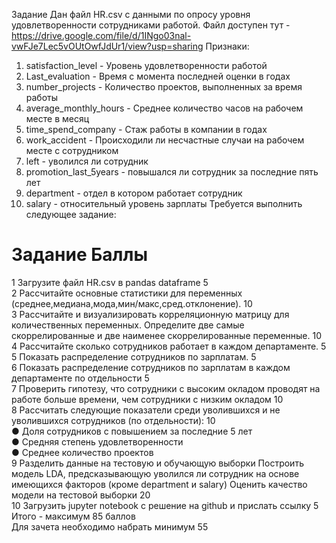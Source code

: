Задание
Дан файл HR.csv с данными по опросу уровня удовлетворенности сотрудниками работой.
Файл доступен тут -
https://drive.google.com/file/d/1INgo03nal-vwFJe7Lec5vOUtOwfJdUr1/view?usp=sharing
Признаки:
1. satisfaction_level - Уровень удовлетворенности работой
2. Last_evaluation - Время с момента последней оценки в годах
3. number_projects - Количество проектов, выполненных за время работы
4. average_monthly_hours - Среднее количество часов на рабочем месте в месяц
5. time_spend_company - Стаж работы в компании в годах
6. work_accident - Происходили ли несчастные случаи на рабочем месте с сотрудником
7. left - уволился ли сотрудник
8. promotion_last_5years - повышался ли сотрудник за последние пять лет
9. department - отдел в котором работает сотрудник
10. salary - относительный уровень зарплаты
Требуется выполнить следующее задание:
# Задание Баллы
1 Загрузите файл HR.csv в pandas dataframe 5</br>
2 Рассчитайте основные статистики для переменных
(среднее,медиана,мода,мин/макс,сред.отклонение).
10</br>
3 Рассчитайте и визуализировать корреляционную матрицу для
количественных переменных.
Определите две самые скоррелированные и две наименее
скоррелированные переменные.
10</br>
4 Рассчитайте сколько сотрудников работает в каждом
департаменте.
5</br>
5 Показать распределение сотрудников по зарплатам. 5</br>
6 Показать распределение сотрудников по зарплатам в каждом
департаменте по отдельности
5</br>
7 Проверить гипотезу, что сотрудники с высоким окладом
проводят на работе больше времени, чем сотрудники с низким
окладом
10</br>
8 Рассчитать следующие показатели среди уволившихся и не
уволившихся сотрудников (по отдельности):
10</br>
● Доля сотрудников с повышением за последние 5 лет</br>
● Средняя степень удовлетворенности</br>
● Среднее количество проектов</br>
9 Разделить данные на тестовую и обучающую выборки
Построить модель LDA, предсказывающую уволился ли
сотрудник на основе имеющихся факторов (кроме department и
salary)
Оценить качество модели на тестовой выборки
20</br>
10 Загрузить jupyter notebook с решение на github и прислать ссылку 5</br>
Итого - максимум 85 баллов</br>
Для зачета необходимо набрать минимум 55</br>
